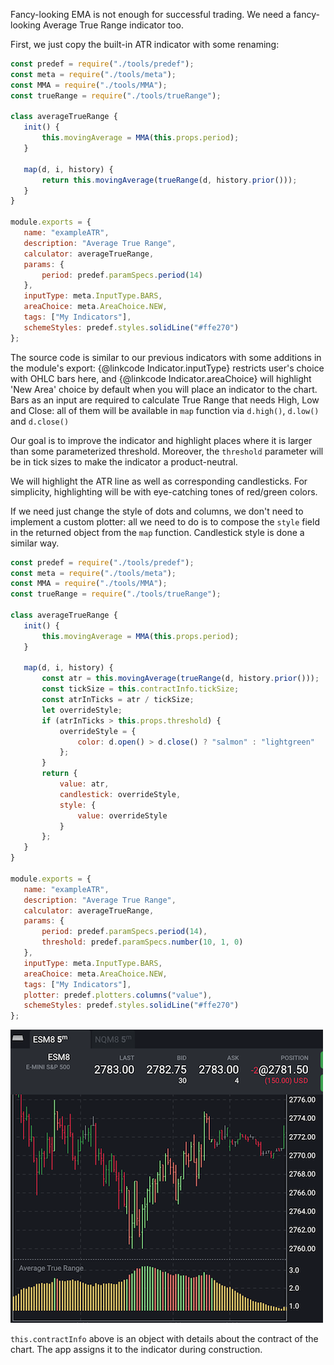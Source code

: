 Fancy-looking EMA is not enough for successful trading. We need a fancy-looking Average True Range indicator too.
 
First, we just copy the built-in ATR indicator with some renaming:
 
```javascript
const predef = require("./tools/predef");
const meta = require("./tools/meta");
const MMA = require("./tools/MMA");
const trueRange = require("./tools/trueRange");
 
class averageTrueRange {
   init() {
       this.movingAverage = MMA(this.props.period);
   }
 
   map(d, i, history) {
       return this.movingAverage(trueRange(d, history.prior()));
   }
}
 
module.exports = {
   name: "exampleATR",
   description: "Average True Range",
   calculator: averageTrueRange,
   params: {
       period: predef.paramSpecs.period(14)
   },
   inputType: meta.InputType.BARS,
   areaChoice: meta.AreaChoice.NEW,
   tags: ["My Indicators"],
   schemeStyles: predef.styles.solidLine("#ffe270")
};
```
 
The source code is similar to our previous indicators with some additions in the module's export: {@linkcode Indicator.inputType} restricts user's choice with OHLC bars here, and {@linkcode Indicator.areaChoice} will highlight 'New Area' choice by default when you will place an indicator to the chart. Bars as an input are required to calculate True Range that needs High, Low and Close: all of them will be available in `map` function via `d.high()`, `d.low()` and `d.close()`
 
Our goal is to improve the indicator and highlight places where it is larger than some parameterized threshold. Moreover, the `threshold` parameter will be in tick sizes to make the indicator a product-neutral.
 
We will highlight the ATR line as well as corresponding candlesticks. For simplicity, highlighting will be with eye-catching tones of red/green colors.
 
If we need just change the style of dots and columns, we don't need to implement a custom plotter: all we need to do is to compose the `style` field in the returned object from the `map` function. Candlestick style is done a similar way.
 
```javascript
const predef = require("./tools/predef");
const meta = require("./tools/meta");
const MMA = require("./tools/MMA");
const trueRange = require("./tools/trueRange");
 
class averageTrueRange {
   init() {
       this.movingAverage = MMA(this.props.period);
   }
 
   map(d, i, history) {
       const atr = this.movingAverage(trueRange(d, history.prior()));
       const tickSize = this.contractInfo.tickSize;
       const atrInTicks = atr / tickSize;
       let overrideStyle;
       if (atrInTicks > this.props.threshold) {
           overrideStyle = {
               color: d.open() > d.close() ? "salmon" : "lightgreen"
           };
       }
       return {
           value: atr,
           candlestick: overrideStyle,
           style: {
               value: overrideStyle
           }
       };
   }
}
 
module.exports = {
   name: "exampleATR",
   description: "Average True Range",
   calculator: averageTrueRange,
   params: {
       period: predef.paramSpecs.period(14),
       threshold: predef.paramSpecs.number(10, 1, 0)
   },
   inputType: meta.InputType.BARS,
   areaChoice: meta.AreaChoice.NEW,
   tags: ["My Indicators"],
   plotter: predef.plotters.columns("value"),
   schemeStyles: predef.styles.solidLine("#ffe270")
};
```
 
![Signaling ATR](./media/SignalingATR.png)
 
`this.contractInfo` above is an object with details about the contract of the chart. The app assigns it to the indicator during construction.
